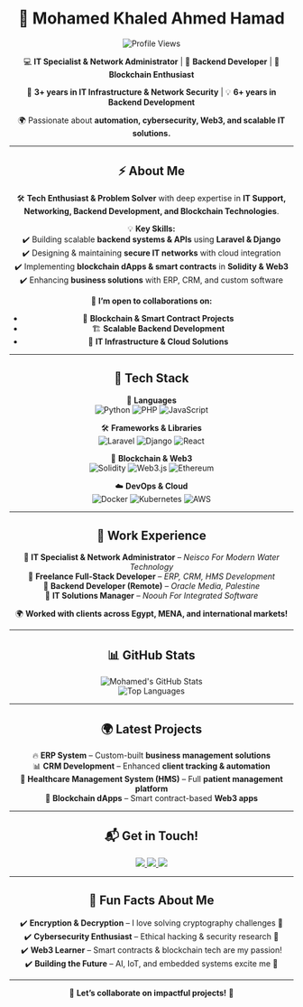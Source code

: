 <div align="center">

# 🚀 Mohamed Khaled Ahmed Hamad  

![Profile Views](https://komarev.com/ghpvc/?username=mohamedhekal&color=blue&style=flat-square)

💻 **IT Specialist & Network Administrator** | 🚀 **Backend Developer** | 🔗 **Blockchain Enthusiast**  

🔧 **3+ years in IT Infrastructure & Network Security** | 💡 **6+ years in Backend Development**  

🌍 Passionate about **automation, cybersecurity, Web3, and scalable IT solutions.**  

---

## **⚡ About Me**  
🛠 **Tech Enthusiast & Problem Solver** with deep expertise in **IT Support, Networking, Backend Development, and Blockchain Technologies**.  

💡 **Key Skills:**  
✔️ Building scalable **backend systems & APIs** using **Laravel & Django**  
✔️ Designing & maintaining **secure IT networks** with cloud integration  
✔️ Implementing **blockchain dApps & smart contracts** in **Solidity & Web3**  
✔️ Enhancing **business solutions** with ERP, CRM, and custom software  

💬 **I’m open to collaborations on:**  
- 🚀 **Blockchain & Smart Contract Projects**  
- 🏗️ **Scalable Backend Development**  
- 🏢 **IT Infrastructure & Cloud Solutions**  

---

## **🚀 Tech Stack**
🎯 **Languages**  
![Python](https://img.shields.io/badge/Python-3776AB?style=for-the-badge&logo=python&logoColor=white)
![PHP](https://img.shields.io/badge/PHP-777BB4?style=for-the-badge&logo=php&logoColor=white)
![JavaScript](https://img.shields.io/badge/JavaScript-F7DF1E?style=for-the-badge&logo=javascript&logoColor=black)

🛠 **Frameworks & Libraries**  
![Laravel](https://img.shields.io/badge/Laravel-FF2D20?style=for-the-badge&logo=laravel&logoColor=white)
![Django](https://img.shields.io/badge/Django-092E20?style=for-the-badge&logo=django&logoColor=white)
![React](https://img.shields.io/badge/React-61DAFB?style=for-the-badge&logo=react&logoColor=black)

🔗 **Blockchain & Web3**  
![Solidity](https://img.shields.io/badge/Solidity-363636?style=for-the-badge&logo=solidity&logoColor=white)
![Web3.js](https://img.shields.io/badge/Web3.js-F16822?style=for-the-badge&logo=javascript&logoColor=white)
![Ethereum](https://img.shields.io/badge/Ethereum-3C3C3D?style=for-the-badge&logo=ethereum&logoColor=white)

☁️ **DevOps & Cloud**  
![Docker](https://img.shields.io/badge/Docker-2496ED?style=for-the-badge&logo=docker&logoColor=white)
![Kubernetes](https://img.shields.io/badge/Kubernetes-326CE5?style=for-the-badge&logo=kubernetes&logoColor=white)
![AWS](https://img.shields.io/badge/AWS-232F3E?style=for-the-badge&logo=amazon-aws&logoColor=white)

---

## **💼 Work Experience**
📌 **IT Specialist & Network Administrator** – *Neisco For Modern Water Technology*  
📌 **Freelance Full-Stack Developer** – *ERP, CRM, HMS Development*  
📌 **Backend Developer (Remote)** – *Oracle Media, Palestine*  
📌 **IT Solutions Manager** – *Noouh For Integrated Software*  

🌍 **Worked with clients across Egypt, MENA, and international markets!**  

---

## **📊 GitHub Stats**
<div align="center">
  
![Mohamed's GitHub Stats](https://github-readme-stats.vercel.app/api?username=mohamedhekal&show_icons=true&theme=radical)  
![Top Languages](https://github-readme-stats.vercel.app/api/top-langs/?username=mohamedhekal&layout=compact&theme=radical)  

</div>  

---

## **🌍 Latest Projects**
🔥 **ERP System** – Custom-built **business management solutions**  
📊 **CRM Development** – Enhanced **client tracking & automation**  
💊 **Healthcare Management System (HMS)** – Full **patient management platform**  
🔗 **Blockchain dApps** – Smart contract-based **Web3 apps**  

---

## **📬 Get in Touch!**
<a href="https://www.linkedin.com/in/mohamedhekal/">
  <img src="https://img.shields.io/badge/LinkedIn-0077B5?style=for-the-badge&logo=linkedin&logoColor=white" />
</a>
<a href="https://github.com/mohamedhekal">
  <img src="https://img.shields.io/badge/GitHub-100000?style=for-the-badge&logo=github&logoColor=white" />
</a>
<a href="mailto:mohamed.hekal@gmail.com">
  <img src="https://img.shields.io/badge/Gmail-D14836?style=for-the-badge&logo=gmail&logoColor=white" />
</a>

---

## **🎯 Fun Facts About Me**  
✔️ **Encryption & Decryption** – I love solving cryptography challenges 🔐  
✔️ **Cybersecurity Enthusiast** – Ethical hacking & security research 🔎  
✔️ **Web3 Learner** – Smart contracts & blockchain tech are my passion!  
✔️ **Building the Future** – AI, IoT, and embedded systems excite me 🚀  

---

🔗 **Let’s collaborate on impactful projects!** 🚀  

</div>
